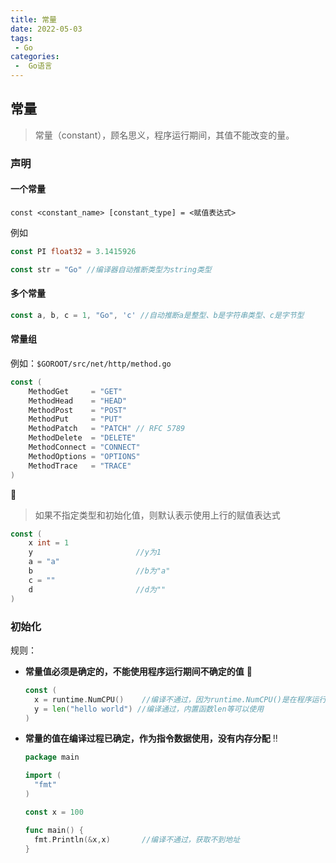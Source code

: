 ```yaml
---
title: 常量
date: 2022-05-03
tags:
 - Go
categories:
 -  Go语言
---
```



## 常量

> 常量（constant），顾名思义，程序运行期间，其值不能改变的量。

### 声明

#### 一个常量

```
const <constant_name> [constant_type] = <赋值表达式>
```

例如

```go
const PI float32 = 3.1415926

const str = "Go" //编译器自动推断类型为string类型
```

#### 多个常量

```go
const a, b, c = 1, "Go", 'c' //自动推断a是整型、b是字符串类型、c是字节型
```

#### 常量组

例如：`$GOROOT/src/net/http/method.go`

```go
const (
	MethodGet     = "GET"
	MethodHead    = "HEAD"
	MethodPost    = "POST"
	MethodPut     = "PUT"
	MethodPatch   = "PATCH" // RFC 5789
	MethodDelete  = "DELETE"
	MethodConnect = "CONNECT"
	MethodOptions = "OPTIONS"
	MethodTrace   = "TRACE"
)
```

:eyes:

> 如果不指定类型和初始化值，则默认表示使用上行的赋值表达式

```go
const (
	x int = 1
	y						//y为1
	a = "a"
	b						//b为"a"
	c = ""
	d						//d为""
)
```

### 初始化

规则：

- **常量值必须是确定的，不能使用程序运行期间不确定的值** :eyes:

  ```go
  const (
    x = runtime.NumCPU()	//编译不通过，因为runtime.NumCPU()是在程序运行期间获取到的机器CPU个数
    y = len("hello world") //编译通过，内置函数len等可以使用
  )
  ```

- **常量的值在编译过程已确定，作为指令数据使用，没有内存分配** :bangbang:

  ```go
  package main
  
  import (
  	"fmt"
  )
  
  const x = 100
  
  func main() {
  	fmt.Println(&x,x)		//编译不通过，获取不到地址
  }
  ```